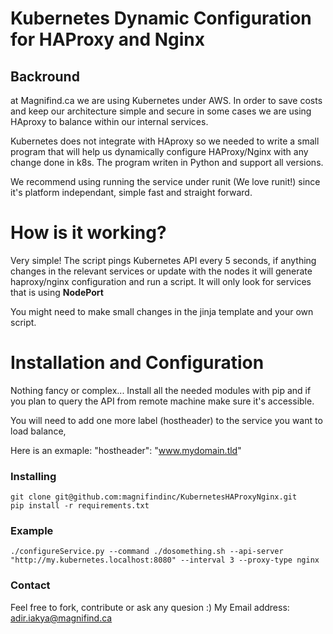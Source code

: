 # Kubernetes Dynamic Configuration for HAProxy and Nginx
## Backround
at Magnifind.ca we are using Kubernetes under AWS. In order to save costs and keep our architecture simple and secure in some cases we are using HAproxy to balance within our internal services.

Kubernetes does not integrate with HAproxy so we needed to write a small program that will help us dynamically configure HAProxy/Nginx with any change done in k8s. The program writen in Python and support all versions.

We recommend using running the service under runit (We love runit!) since it's platform independant, simple fast and straight forward.

# How is it working?
Very simple! The script pings Kubernetes API every 5 seconds, if anything changes in the relevant services or update with the nodes it will generate haproxy/nginx configuration and run a script. It will only look for services that is using **NodePort**

You might need to make small changes in the jinja template and your own script. 

# Installation and Configuration
Nothing fancy or complex... Install all the needed modules with pip and if you plan to query the API from remote machine make sure it's accessible. 

You will need to add one more label (hostheader) to the service you want to load balance,

Here is an exmaple: "hostheader": "www.mydomain.tld"

### Installing

```
git clone git@github.com:magnifindinc/KubernetesHAProxyNginx.git 
pip install -r requirements.txt
```

### Example
```
./configureService.py --command ./dosomething.sh --api-server "http://my.kubernetes.localhost:8080" --interval 3 --proxy-type nginx
```

### Contact
Feel free to fork, contribute or ask any quesion :)
My Email address: adir.iakya@magnifind.ca





